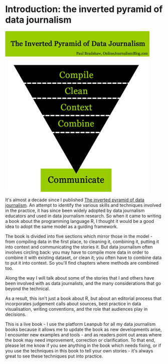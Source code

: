 # Introduction: the inverted pyramid of data journalism

![](images/datajournalism_5cs1.gif)

It's almost a decade since I published [The inverted pyramid of data journalism](https://onlinejournalismblog.com/2011/07/07/the-inverted-pyramid-of-data-journalism/). An attempt to identify the various skills and techniques involved in the practice, it has since been widely adopted by data journalism educators and used in data journalism research. So when it came to writing a book about the programming language R, I thought it would be a good idea to adopt the same model as a guiding framework.

The book is divided into five sections which mirror those in the model - from compiling data in the first place, to cleaning it, combining it, putting it into context and communicating the stories it. But data journalism often involves circling back: you may have to compile more data in order to combine it with existing dataset, or clean it; you often have to combine data to put it into context. So you'll find chapters where methods are combined too.

Along the way I will talk about some of the stories that I and others have been involved with as data journalists, and the many considerations that go beyond the technical. 

As a result, this isn't just a book about R, but about an editorial process that incorporates judgement calls about sources, best practice in data visualisation, writing conventions, and the role that audiences play in decisions.

This is a live book - I use the platform Leanpub for all my data journalism books because it allows me to update the book as new developments arise, I encounter new examples and tools - and as readers point out areas where the book may need improvement, correction or clarification. To that end, please let me know if you see anything in the book which needs fixing, or if you use the techniques in this book to tell your own stories - it's always great to see these techniques put into practice.
